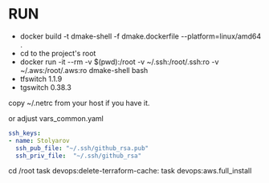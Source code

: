 # RUN
- docker build  -t dmake-shell -f dmake.dockerfile --platform=linux/amd64 .
- cd to the project's root
- docker run -it --rm -v $(pwd):/root -v ~/.ssh:/root/.ssh:ro -v ~/.aws:/root/.aws:ro dmake-shell bash
- tfswitch 1.1.9
- tgswitch 0.38.3


<!-- IDK what kind autorizstion do you use -->
copy ~/.netrc from your host if you have it.

or adjust vars_common.yaml
```yaml
ssh_keys:
- name: Stolyarov
  ssh_pub_file: "~/.ssh/github_rsa.pub"
  ssh_priv_file:  "~/.ssh/github_rsa"
```


cd /root
task devops:delete-terraform-cache:
task devops:aws.full_install

